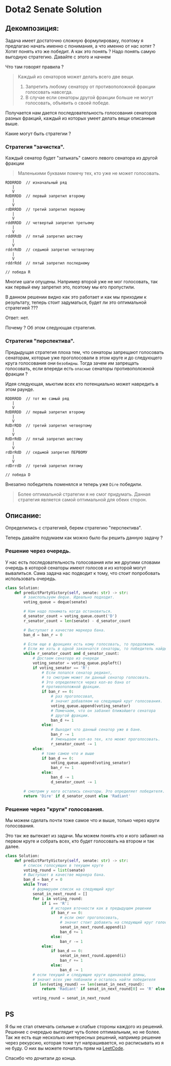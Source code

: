 # Dota2 Senate Solution

## Декомпозиция:

Задача имеет достаточно сложную формулироваку, поэтому я предлагаю начать именно с понимания, а что именно от нас хотят ? Хотят понять кто же победит. А как это понять ? Надо понять самую выгодную стратегию. Давайте с этого и начнем

Что там говорят правила ? 

> Каждый из сенаторов может делать всего две вещи.
>
>1. Запретить любому сенатору от противоположной фракции голосовать навсегда.
>2. В случае если сенаторы другой фракции больше не могут голосовать, объявить о своей победе.

Получается нам дается последовательность голосования сенаторов разных фракций, каждый из которых умеет делать вещи описанные выше. 

Какие могут быть стратегии ?

### Стратегия "зачистка".

Каждый сенатор будет "затыкать" самого левого сенатора из другой фракции

> Маленькими буквами помечу тех, кто уже не может голосовать.

```
RDDRRDD  // изначальный ряд
   |
   V
RdDRRDD  // первый запретил второму
   |
   V
rdDRRDD  // третий запретил первому
   |
   V
rddRRDD  // четвертый запретил третьему
   |
   V
rddRRdD  // пятый запретил шестому
   |
   V
rddrRdD  // седьмой запретил четвертому
   |
   V
rddrRdd  // пятый запретил последнему

// победа R
```

Многие шаги опущены. Например второй уже не мог голосовать, так как первый ему запретил это, поэтому мы его пропустили.

В данном решении видно как это работает и как мы приходим к результату, теперь стоит задуматься, будет ли это оптимальной стратегией ???

Ответ: нет.

Почему ? Об этом следующая стратегия.

### Стратегия "перспектива".

Предыдущая стратегия плоха тем, что сенаторы запрещают голосовать сенаторам, которые уже проголосовали в этом круге и до следующего круга голосования они `безобидны`. Тогда зачем им запрещать голосовать, если впереди есть `опасные` сенаторы противоположной фракции ?

Идея следующая, мьютим всех кто потенциально может навредить в этом раунде.

```
RDDRRDD  // тот же самый ряд
   |
   V
RdDRRDD  // первый запретил второму
   |
   V
RdDrRDD  // третий запретил четвертому
   |
   V
RdDrRdD  // пятый запретил шестому
   |
   V
rdDrRdD  // седьмой запретил ПЕРВОМУ
   |
   V
rdDrrdD  // третий запретил пятому

// победа D
```

Внезапно победитель поменялся и теперь уже `Dire` победили.

>Более оптимальной стратегии я не смог придумать. Данная стратегия является самой оптимальной для обеих сторон.

## Описание:

Определились с стратегией, берем стратегию "перспектива".

Теперь давайте подумаем как можно было бы решить данную задачу ?

### Решение через очередь.

У нас есть последовательность голосования или же другими словами очередь в которой сенаторы имеют голосов и из которой могут вывалиться. Сама задача нас подводит к тому, что стоит попробовать использовать очередь.

```python
class Solution:
    def predictPartyVictory(self, senate: str) -> str:
        # заиспользуем deque. Идеально подходит.
        voting_queue = deque(senate)

        # Нам надо понимать когда остановиться.
        d_senator_count = voting_queue.count('D')
        r_senator_count = len(senate) - d_senator_count

        # Выступает в качестве маркера бана.
        ban_d = ban_r = 0

        # Если еще в фракциях есть кому голосовать, то продолжаем.
        # Если же хоть в одной закончатся сенаторы, то победитель найден.
        while r_senator_count and d_senator_count:
            # Достаем сенатора из очереди
            voting_senator = voting_queue.popleft()
            if voting_senator == 'R':
                # Если попался сенатор редиант, 
                # то смотрим может ли данный сенатор голосовать. 
                # Это определяется через кол-во бана от 
                # противоположной фракции.
                if ban_r == 0:
                    # раз проголосовал, 
                    # значит добавляем на следующий круг голосования.
                    voting_queue.append(voting_senator)
                    # Помечаем, что он забанил ближайшего сенатора
                    # другой фракции.
                    ban_d += 1
                else:
                    # Выходит что данный сенатор уже в бане. 
                    ban_r -= 1
                    # Уменьшаем кол-во тех, кто моежт проголосовать.
                    r_senator_count -= 1
            else:
                # тоже самое что и выше
                if ban_d == 0:
                    voting_queue.append(voting_senator)
                    ban_r += 1
                else:
                    ban_d -= 1
                    d_senator_count -= 1

        # смотрим у кого остались сенаторы. Это определяет победителя.
        return 'Dire' if d_senator_count else 'Radiant'
```

### Решение через "круги" голосования.

Мы можем сделать почти тоже самое что и выше, только через круги голосования.

Это так же вытекает из задачи. Мы можем понять кто и кого забанил на первом круге и собрать всех, кто будет голосовать на втором и так далее.


```python
class Solution:
    def predictPartyVictory(self, senate: str) -> str:
        # список голосующих в текущем круге
        voting_round = list(senate)
        # Выступает в качестве маркера бана.
        ban_d = ban_r = 0
        while True:
            # формируем список на следующий круг
            senat_in_next_round = []
            for i in voting_round:
                if i == 'R':
                    # история вточности как в предыдущем решении
                    if ban_r == 0:
                        # если смог проголосовать, 
                        # значит стоит добавить на следующий круг голосования
                        senat_in_next_round.append(i)
                        ban_d += 1
                    else:
                        ban_r -= 1
                else:
                    if ban_d == 0:
                        senat_in_next_round.append(i)
                        ban_r += 1
                    else:
                        ban_d -= 1          
            # если текущий и следующие круги одинаковой длины, 
            # значит всех уже побанили и осталось найти победителя  
            if len(voting_round) == len(senat_in_next_round):
                return 'Radiant' if senat_in_next_round[0] == 'R' else 'Dire'

            voting_round = senat_in_next_round
```

## PS
Я бы не стал отмечать сильные и слабые стороны каждого из решений. 
Решение с очередью выглядит чуть более оптимальным, но не более.
Так же есть еще несколько инетересных решений, например решение через рекурсию, 
которая тоже тут напрашивается, но расписывать из я не буду.
О них вы можете почитать прям на [LeetCode](https://leetcode.com/problems/dota2-senate/editorial/).

Спасибо что дочитали до конца.